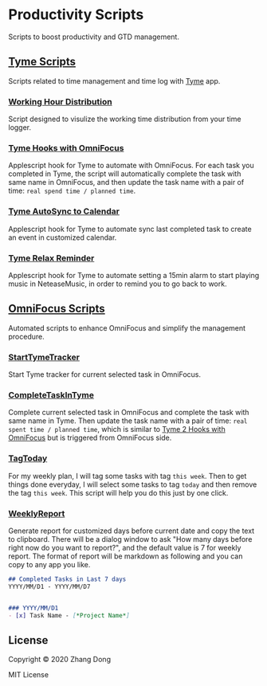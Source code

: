 # Productivity Scripts
Scripts to boost productivity and GTD management.

## [Tyme Scripts](https://github.com/zdong1995/productivity_script/tree/master/Tyme)
Scripts related to time management and time log with [Tyme](https://tyme-app.com/en/) app.

### [Working Hour Distribution](https://github.com/zdong1995/productivity_script/tree/master/Tyme/Working_hour/)
Script designed to visulize the working time distribution from your time logger.

### [Tyme Hooks with OmniFocus](https://github.com/zdong1995/productivity_script/tree/master/Tyme/Tyme_hooks/)
Applescript hook for Tyme to automate with OmniFocus. For each task you completed in Tyme, the script will automatically complete the task with same name in OmniFocus, and then update the task name with a pair of time: `real spend time / planned time`.

### [Tyme AutoSync to Calendar](https://github.com/zdong1995/productivity_script/tree/master/Tyme/Tyme_BusyCal/)
Applescript hook for Tyme to automate sync last completed task to create an event in customized calendar.

### [Tyme Relax Reminder](https://github.com/zdong1995/productivity_script/tree/master/Tyme/Tyme_Relax_reminder/)
Applescript hook for Tyme to automate setting a 15min alarm to start playing music in NeteaseMusic, in order to remind you to go back to work.

## [OmniFocus Scripts](https://github.com/zdong1995/productivity_script/tree/master/OmniFocus)
Automated scripts to enhance OmniFocus and simplify the management procedure.

### [StartTymeTracker](https://github.com/zdong1995/productivity_script/tree/master/OmniFocus/StartTymeTracker)
Start Tyme tracker for current selected task in OmniFocus.

### [CompleteTaskInTyme](https://github.com/zdong1995/productivity_script/tree/master/OmniFocus/CompleteTaskInTyme)
Complete current selected task in OmniFocus and complete the task with same name in Tyme. Then update the task name with a pair of time: `real spent time / planned time`, which is similar to [Tyme 2 Hooks with OmniFocus](https://github.com/zdong1995/productivity_script/tree/master/Tyme/Tyme2_hooks/) but is triggered from OmniFocus side.

### [TagToday](https://github.com/zdong1995/productivity_script/tree/master/OmniFocus/TagToday)
For my weekly plan, I will tag some tasks with tag `this week`. Then to get things done everyday, I will select some tasks to tag `today` and then remove the tag `this week`. This script will help you do this just by one click.
### [WeeklyReport](https://github.com/zdong1995/productivity_script/tree/master/OmniFocus/WeeklyReport)
Generate report for customized days before current date and copy the text to clipboard. There will be a dialog window to ask "How many days before right now do you want to report?", and the default value is 7 for weekly report. The format of report will be markdown as following and you can copy to any app you like.
``` markdown
## Completed Tasks in Last 7 days
YYYY/MM/D1 - YYYY/MM/D7


### YYYY/MM/D1
- [x] Task Name - [*Project Name*]
```
## License
Copyright © 2020 Zhang Dong

MIT License